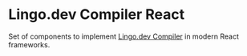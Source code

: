 # Lingo.dev Compiler React

Set of components to implement [Lingo.dev Compiler](https://lingo.dev/en/compiler/) in modern React frameworks.
